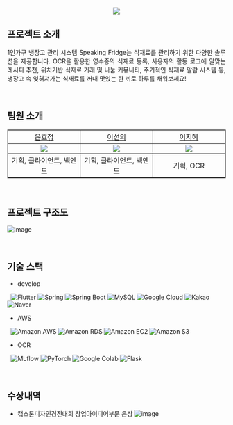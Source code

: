 <p align="center">
  <br>
  <img src="https://capsule-render.vercel.app/api?type=transparent&height=300&section=header&text=Speaking%20Fridge&fontSize=90&fontColor=516FB4" />
  <br>
</p>

## 프로젝트 소개

<p align="justify">
 1인가구 냉장고 관리 시스템  Speaking Fridge는 식재료를 관리하기 위한 다양한 솔루션을 제공합니다. OCR을 활용한 영수증의 식재료 등록, 사용자의 활동 로그에 알맞는 레시피 추천, 위치기반 식재료 거래 및 나눔 커뮤니티, 주기적인 식재료 알람 시스템 등, 냉장고 속 잊혀져가는 식재료를 꺼내 맛있는 한 끼로 하루를 채워보세요!
</p>

<br>


## 팀원 소개
<table border="1" cellspacing="0" cellpadding="0" width="90%">
    <tr width="100%">
        <td width="20%" align="center"><a href= "https://github.com/yhjune">윤효정</a></td>
        <td width="20%" align="center"><a href= "https://github.com/sunnyineverywhere">이선의</a></td>
        <td width="20%" align="center"><a href= "https://github.com/penguin1109">이지혜</a></td>
    </tr>
    <tr width="100%">
        <td width="20%" align="center"><img src = "https://github.com/yhjune.png"></td>
        <td width="20%" align="center"><img src = "https://github.com/sunnyineverywhere.png"/></td>
        <td width="20%" align="center"><img src = "https://github.com/penguin1109.png"/></td>
    </tr>
    <tr width="100%">
        <td width="20%" align="center">기획, 클라이언트, 백엔드</td>
        <td width="20%" align="center">기획, 클라이언트, 백엔드</td>
        <td width="20%" align="center">기획, OCR </td>
   </tr>
</table>


<br>

## 프로젝트 구조도

![image](https://user-images.githubusercontent.com/80109963/206717924-ea7aa581-c881-4367-b5c6-d778fd21ab9b.png)


<br> 

## 기술 스택

- develop
  
&nbsp; <img alt="Flutter" src ="https://img.shields.io/badge/Flutter-02569B.svg?&style=for-the-badge&logo=Flutter&logoColor=white"/> 
<img alt="Spring" src ="https://img.shields.io/badge/Spring-6DB33F.svg?&style=for-the-badge&logo=Spring&logoColor=white"/> 
<img alt="Spring Boot" src ="https://img.shields.io/badge/Spring Boot-6DB33F.svg?&style=for-the-badge&logo=Spring Boot&logoColor=white"/> 
<img alt="MySQL" src ="https://img.shields.io/badge/MySQL-4479A1.svg?&style=for-the-badge&logo=MySQL&logoColor=white"/> 
<img alt="Google Cloud" src ="https://img.shields.io/badge/Google Cloud-4285F4.svg?&style=for-the-badge&logo=Google Cloud&logoColor=white"/> 
<img alt="Kakao" src ="https://img.shields.io/badge/Kakao-FFCD00.svg?&style=for-the-badge&logo=KakaoTalk&logoColor=white"/> 
<img alt="Naver" src ="https://img.shields.io/badge/Naver-03C75A.svg?&style=for-the-badge&logo=Naver&logoColor=white"/>
  
- AWS
  
&nbsp; <img alt="Amazon AWS" src ="https://img.shields.io/badge/AWS-232F3E.svg?&style=for-the-badge&logo=Amazon AWS&logoColor=white"/>
<img alt="Amazon RDS" src ="https://img.shields.io/badge/AWS RDS-527FFF.svg?&style=for-the-badge&logo=Amazon RDS&logoColor=white"/>
<img alt="Amazon EC2" src ="https://img.shields.io/badge/AWS EC2-FF9900.svg?&style=for-the-badge&logo=Amazon EC2&logoColor=white"/>
<img alt="Amazon S3" src ="https://img.shields.io/badge/AWS S3-569A31.svg?&style=for-the-badge&logo=Amazon S3&logoColor=white"/>

- OCR
  
&nbsp; <img alt="MLflow" src ="https://img.shields.io/badge/MLflow-0194E2.svg?&style=for-the-badge&logo=MLflow&logoColor=white"/>
<img alt="PyTorch" src ="https://img.shields.io/badge/PyTorch-EE4C2C.svg?&style=for-the-badge&logo=PyTorch&logoColor=white"/>
<img alt="Google Colab" src ="https://img.shields.io/badge/Google Colab-F9AB00.svg?&style=for-the-badge&logo=Google Colab&logoColor=white"/>
<img alt="Flask" src ="https://img.shields.io/badge/Flask-000000.svg?&style=for-the-badge&logo=Flask&logoColor=white"/>


<br>

## 수상내역
- 캡스톤디자인경진대회 창업아이디어부문 은상
![image](https://user-images.githubusercontent.com/80109963/206717757-648db128-ff56-485a-b895-66327680a83b.png)

